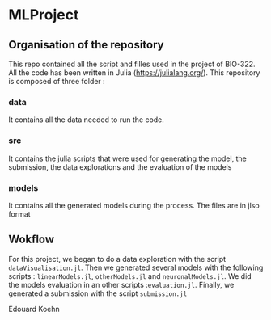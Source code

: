 # MLProject

## Organisation of the repository
This repo contained all the script and filles used in the project of BIO-322. All the code has been written in Julia (https://julialang.org/). This repository is composed of three folder :
### data
It contains all the data needed to run the code. 
### src
It contains the julia scripts that were used for generating the model, the submission, the data explorations and the evaluation of the models
### models
It contains all the generated models during the process. The files are in jlso format

## Wokflow
For this project, we began to do a data exploration with the script `dataVisualisation.jl`. Then we generated several models with the following scripts : `linearModels.jl`, `otherModels.jl` and `neuronalModels.jl`. We did the models evaluation in an other scripts :`evaluation.jl`.
Finally, we generated a submission with the script `submission.jl`

Edouard Koehn
